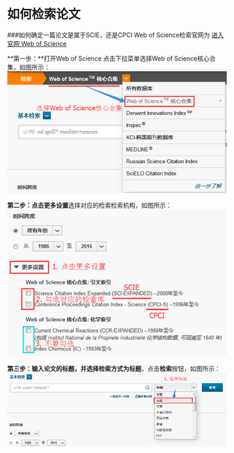 # 如何检索论文

###如何确定一篇论文是属于SCIE，还是CPCI
Web of Science检索官网为 [进入官网 Web of Science](http://apps.webofknowledge.com)

**第一步：**打开Web of Science 点击下拉菜单选择Web of Science核心合集，如图所示：
![](search-in-official-1.png)


**第二步：**点击**更多设置**选择对应的检索检索机构，如图所示：
![](search-in-official-2.png)

**第三步：**输入论文的标题，并选择检索方式为**标题**，点击**检索**按钮，如图所示：
![](search-in-official-3.png)